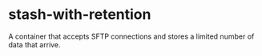 # stash-with-retention
A container that accepts SFTP connections and stores a limited number of data that arrive.
